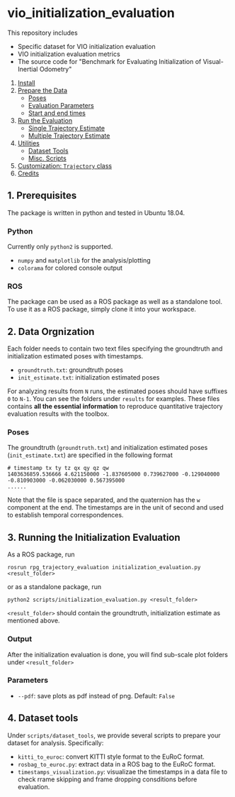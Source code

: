 # vio_initialization_evaluation

This repository includes
* Specific dataset for VIO initialization evaluation
* VIO initialization evaluation metrics
* The source code for "Benchmark for Evaluating Initialization of Visual-Inertial Odometry"

1. [Install](#install)
2. [Prepare the Data](#prepare-the-data)
   * [Poses](#poses)
   * [Evaluation Parameters](#evaluation-parameters)
   * [Start and end times](#start-and-end-times)
3. [Run the Evaluation](#run-the-evaluation)
   * [Single Trajectory Estimate](#single-trajectory-estimate)
   * [Multiple Trajectory Estimate](#multiple-trajectory-estimates)
4. [Utilities](#utilities)
   * [Dataset Tools](#dataset-tools)
   * [Misc. Scripts](#misc-scripts)
5. [Customization: `Trajectory` class](#customization)
6. [Credits](#credits)

## 1. Prerequisites
The package is written in python and tested in Ubuntu 18.04.

### Python
Currently only `python2` is supported.
* `numpy` and `matplotlib` for the analysis/plotting
* `colorama` for colored console output

### ROS
The package can be used as a ROS package as well as a standalone tool.
To use it as a ROS package, simply clone it into your workspace.

## 2. Data Orgnization
Each folder needs to contain two text files specifying the groundtruth and initialization estimated poses with timestamps.

* `groundtruth.txt`: groundtruth poses
* `init_estimate.txt`: initialization estimated poses

For analyzing results from `N` runs, the estimated poses should have suffixes `0` to `N-1`.
You can see the folders under `results` for examples.
These files contains **all the essential information** to reproduce quantitative trajectory evaluation results with the toolbox.

### Poses
The groundtruth (`groundtruth.txt`) and initialization estimated poses (`init_estimate.txt`) are specified in the following format

```
# timestamp tx ty tz qx qy qz qw
1403636859.536666 4.621150000 -1.837605000 0.739627000 -0.129040000 -0.810903000 -0.062030000 0.567395000
......
```

Note that the file is space separated, and the quaternion has the `w` component at the end.
The timestamps are in the unit of second and used to establish temporal correspondences.

## 3. Running the Initialization Evaluation
As a ROS package, run

```
rosrun rpg_trajectory_evaluation initialization_evaluation.py <result_folder>
```

or as a standalone package, run

```
python2 scripts/initialization_evaluation.py <result_folder> 
```

`<result_folder>` should contain the groundtruth, initialization estimate as mentioned above.

### Output
After the initialization evaluation is done, you will find sub-scale plot folders under `<result_folder>`

### Parameters
* `--pdf`: save plots as pdf instead of png. Default: `False`

## 4. Dataset tools
Under `scripts/dataset_tools`, we provide several scripts to prepare your dataset for analysis. Specifically:
* `kitti_to_euroc`: convert KITTI style format to the EuRoC format.
* `rosbag_to_euroc.py`: extract data in a ROS bag to the EuRoC format.
* `timestamps_visualization.py`: visualizae the timestamps in a data file to check rrame skipping and frame dropping consditions before evaluation.